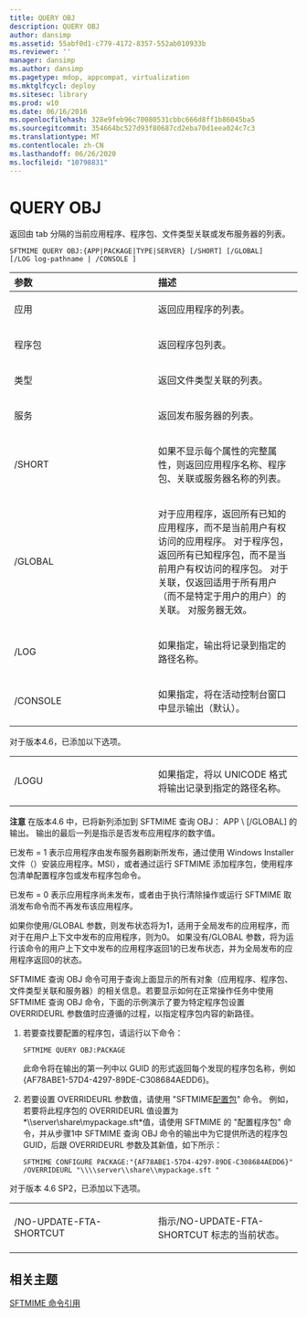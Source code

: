```yaml
---
title: QUERY OBJ
description: QUERY OBJ
author: dansimp
ms.assetid: 55abf0d1-c779-4172-8357-552ab010933b
ms.reviewer: ''
manager: dansimp
ms.author: dansimp
ms.pagetype: mdop, appcompat, virtualization
ms.mktglfcycl: deploy
ms.sitesec: library
ms.prod: w10
ms.date: 06/16/2016
ms.openlocfilehash: 328e9feb96c70080531cbbc666d8ff1b86045ba5
ms.sourcegitcommit: 354664bc527d93f80687cd2eba70d1eea024c7c3
ms.translationtype: MT
ms.contentlocale: zh-CN
ms.lasthandoff: 06/26/2020
ms.locfileid: "10798831"
---
```

# QUERY OBJ


返回由 tab 分隔的当前应用程序、程序包、文件类型关联或发布服务器的列表。

`SFTMIME QUERY OBJ:{APP|PACKAGE|TYPE|SERVER} [/SHORT] [/GLOBAL]                 [/LOG log-pathname | /CONSOLE ]`

<table>
<colgroup>
<col width="50%" />
<col width="50%" />
</colgroup>
<thead>
<tr class="header">
<th align="left">参数</th>
<th align="left">描述</th>
</tr>
</thead>
<tbody>
<tr class="odd">
<td align="left"><p>应用</p></td>
<td align="left"><p>返回应用程序的列表。</p></td>
</tr>
<tr class="even">
<td align="left"><p>程序包</p></td>
<td align="left"><p>返回程序包列表。</p></td>
</tr>
<tr class="odd">
<td align="left"><p>类型</p></td>
<td align="left"><p>返回文件类型关联的列表。</p></td>
</tr>
<tr class="even">
<td align="left"><p>服务</p></td>
<td align="left"><p>返回发布服务器的列表。</p></td>
</tr>
<tr class="odd">
<td align="left"><p>/SHORT</p></td>
<td align="left"><p>如果不显示每个属性的完整属性，则返回应用程序名称、程序包、关联或服务器名称的列表。</p></td>
</tr>
<tr class="even">
<td align="left"><p>/GLOBAL</p></td>
<td align="left"><p>对于应用程序，返回所有已知的应用程序，而不是当前用户有权访问的应用程序。 对于程序包，返回所有已知程序包，而不是当前用户有权访问的程序包。 对于关联，仅返回适用于所有用户（而不是特定于用户的用户）的关联。 对服务器无效。</p></td>
</tr>
<tr class="odd">
<td align="left"><p>/LOG</p></td>
<td align="left"><p>如果指定，输出将记录到指定的路径名称。</p></td>
</tr>
<tr class="even">
<td align="left"><p>/CONSOLE</p></td>
<td align="left"><p>如果指定，将在活动控制台窗口中显示输出（默认）。</p></td>
</tr>
</tbody>
</table>

 

对于版本4.6，已添加以下选项。

<table>
<colgroup>
<col width="50%" />
<col width="50%" />
</colgroup>
<tbody>
<tr class="odd">
<td align="left"><p>/LOGU</p></td>
<td align="left"><p>如果指定，将以 UNICODE 格式将输出记录到指定的路径名称。</p></td>
</tr>
</tbody>
</table>

 

**注意** 在版本4.6 中，已将新列添加到 SFTMIME 查询 OBJ： APP \ [/GLOBAL\] 的输出。 输出的最后一列是指示是否发布应用程序的数字值。

已发布 = 1 表示应用程序由发布服务器刷新所发布，通过使用 Windows Installer 文件（）安装应用程序。MSI），或者通过运行 SFTMIME 添加程序包，使用程序包清单配置程序包或发布程序包命令。

已发布 = 0 表示应用程序尚未发布，或者由于执行清除操作或运行 SFTMIME 取消发布命令而不再发布该应用程序。

如果你使用/GLOBAL 参数，则发布状态将为1，适用于全局发布的应用程序，而对于在用户上下文中发布的应用程序，则为0。 如果没有/GLOBAL 参数，将为运行该命令的用户上下文中发布的应用程序返回1的已发布状态，并为全局发布的应用程序返回0的状态。

 

SFTMIME 查询 OBJ 命令可用于查询上面显示的所有对象（应用程序、程序包、文件类型关联和服务器）的相关信息。若要显示如何在正常操作任务中使用 SFTMIME 查询 OBJ 命令，下面的示例演示了要为特定程序包设置 OVERRIDEURL 参数值时应遵循的过程，以指定程序包内容的新路径。 

1.  若要查找要配置的程序包，请运行以下命令：

    `SFTMIME QUERY OBJ:PACKAGE`

    此命令将在输出的第一列中以 GUID 的形式返回每个发现的程序包名称，例如 {AF78ABE1-57D4-4297-89DE-C308684AEDD6}。

2.  若要设置 OVERRIDEURL 参数值，请使用 "SFTMIME[配置包](configure-package.md)" 命令。 例如，若要将此程序包的 OVERRIDEURL 值设置为*\\\\server\\share\\mypackage.sft*值，请使用 SFTMIME 的 "配置程序包" 命令，并从步骤1中 SFTMIME 查询 OBJ 命令的输出中为它提供所选的程序包 GUID，后跟 OVERRIDEURL 参数及其新值，如下所示：

    `SFTMIME CONFIGURE PACKAGE:"{AF78ABE1-57D4-4297-89DE-C308684AEDD6}" /OVERRIDEURL "\\\\server\\share\\mypackage.sft "`

对于版本 4.6 SP2，已添加以下选项。

<table>
<colgroup>
<col width="50%" />
<col width="50%" />
</colgroup>
<tbody>
<tr class="odd">
<td align="left"><p>/NO-UPDATE-FTA-SHORTCUT</p></td>
<td align="left"><p>指示/NO-UPDATE-FTA-SHORTCUT 标志的当前状态。</p></td>
</tr>
</tbody>
</table>

 

## 相关主题


[SFTMIME 命令引用](sftmime--command-reference.md)

 

 





